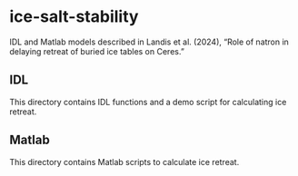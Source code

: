 # ice-salt-stability

IDL and Matlab models described in Landis et al. (2024), “Role of natron in delaying retreat of buried ice tables on Ceres.”

## IDL

This directory contains IDL functions and a demo script for calculating ice retreat.

## Matlab

This directory contains Matlab scripts to calculate ice retreat.